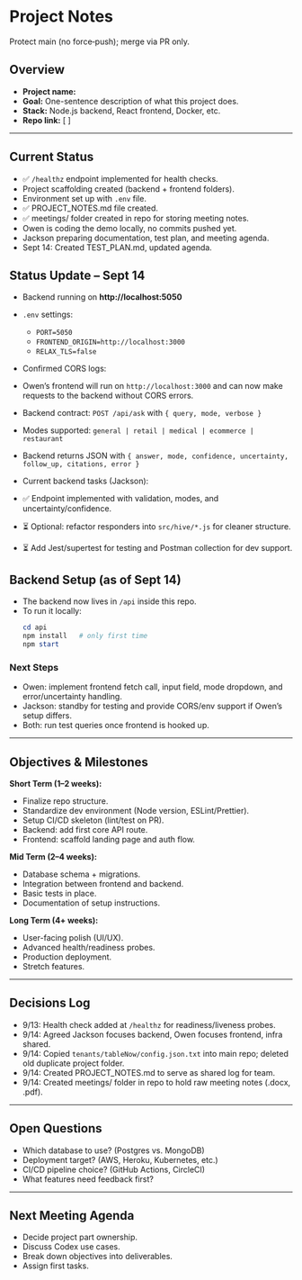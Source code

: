 # Project Notes  
Protect main (no force‑push); merge via PR only.

## Overview  
- **Project name:**  
- **Goal:** One-sentence description of what this project does.  
- **Stack:** Node.js backend, React frontend, Docker, etc.  
- **Repo link:** [ ]  

---

## Current Status  
- ✅ `/healthz` endpoint implemented for health checks.  
- Project scaffolding created (backend + frontend folders).  
- Environment set up with `.env` file.  
- ✅ PROJECT_NOTES.md file created.
- ✅ meetings/ folder created in repo for storing meeting notes.
- Owen is coding the demo locally, no commits pushed yet.
- Jackson preparing documentation, test plan, and meeting agenda.
- Sept 14: Created TEST_PLAN.md, updated agenda.

## Status Update – Sept 14

- Backend running on **http://localhost:5050**  
- `.env` settings:  
  - `PORT=5050`  
  - `FRONTEND_ORIGIN=http://localhost:3000`  
  - `RELAX_TLS=false`  
- Confirmed CORS logs:  

- Owen’s frontend will run on `http://localhost:3000` and can now make requests to the backend without CORS errors.
- Backend contract: `POST /api/ask` with `{ query, mode, verbose }`
- Modes supported: `general | retail | medical | ecommerce | restaurant`
- Backend returns JSON with `{ answer, mode, confidence, uncertainty, follow_up, citations, error }`
- Current backend tasks (Jackson):  
- ✅ Endpoint implemented with validation, modes, and uncertainty/confidence.  
- ⏳ Optional: refactor responders into `src/hive/*.js` for cleaner structure.  
- ⏳ Add Jest/supertest for testing and Postman collection for dev support.  

## Backend Setup (as of Sept 14)

- The backend now lives in `/api` inside this repo.
- To run it locally:
  ```powershell
  cd api
  npm install   # only first time
  npm start


### Next Steps
- Owen: implement frontend fetch call, input field, mode dropdown, and error/uncertainty handling.
- Jackson: standby for testing and provide CORS/env support if Owen’s setup differs.
- Both: run test queries once frontend is hooked up.





---

## Objectives & Milestones  

**Short Term (1–2 weeks):**  
- Finalize repo structure.  
- Standardize dev environment (Node version, ESLint/Prettier).  
- Setup CI/CD skeleton (lint/test on PR).  
- Backend: add first core API route.  
- Frontend: scaffold landing page and auth flow.  

**Mid Term (2–4 weeks):**  
- Database schema + migrations.  
- Integration between frontend and backend.  
- Basic tests in place.  
- Documentation of setup instructions.  

**Long Term (4+ weeks):**  
- User-facing polish (UI/UX).  
- Advanced health/readiness probes.  
- Production deployment.  
- Stretch features.  

---

## Decisions Log  
- 9/13: Health check added at `/healthz` for readiness/liveness probes.  
- 9/14: Agreed Jackson focuses backend, Owen focuses frontend, infra shared.  
- 9/14: Copied `tenants/tableNow/config.json.txt` into main repo; deleted old duplicate project folder.  
- 9/14: Created PROJECT_NOTES.md to serve as shared log for team.
- 9/14: Created meetings/ folder in repo to hold raw meeting notes (.docx, .pdf).



---

## Open Questions  
- Which database to use? (Postgres vs. MongoDB)  
- Deployment target? (AWS, Heroku, Kubernetes, etc.)  
- CI/CD pipeline choice? (GitHub Actions, CircleCI)  
- What features need feedback first?

---

## Next Meeting Agenda  
- Decide project part ownership.  
- Discuss Codex use cases.  
- Break down objectives into deliverables.  
- Assign first tasks.  
